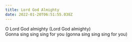 ```yaml
---
title: Lord God Almighty
date: 2022-01-20T06:51:55.038Z
---
```

O Lord God almighty (Lord God almighty)\
Gonna sing sing sing for you (gonna sing sing sing for you)